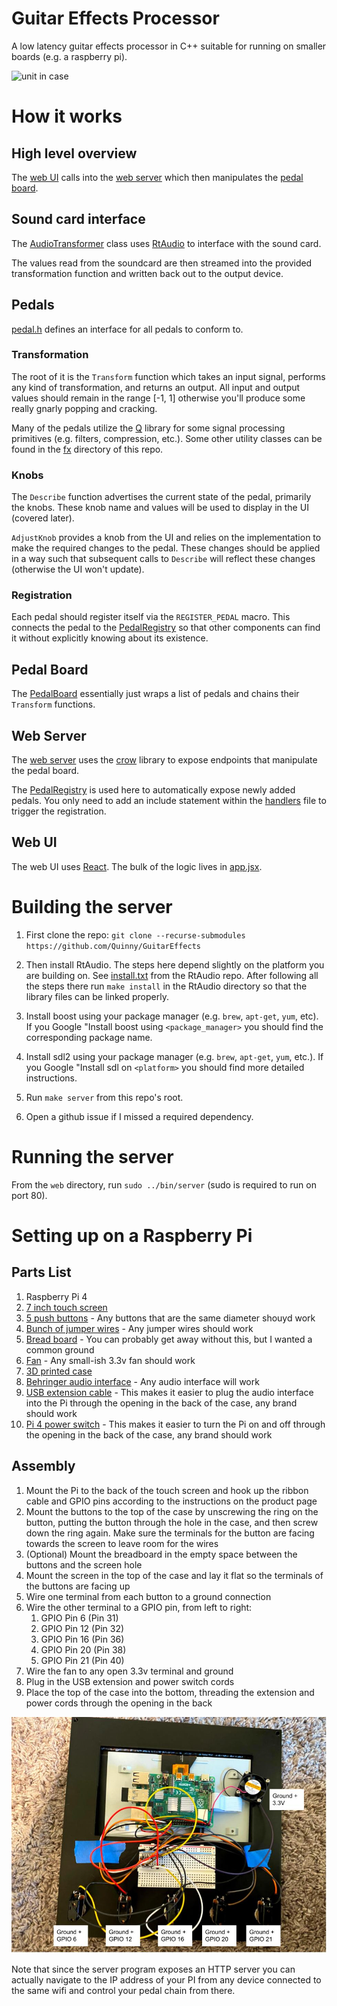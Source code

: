 # Guitar Effects Processor

A low latency guitar effects processor in C++ suitable for running on smaller
boards (e.g. a raspberry pi).

![unit in case](case/full.JPG)

# How it works

## High level overview

The [web UI](https://github.com/Quinny/GuitarEffects/tree/master/web/static)
calls into the [web server](https://github.com/Quinny/GuitarEffects/tree/master/web)
which then manipulates the [pedal board](https://github.com/Quinny/GuitarEffects/blob/master/web/pedal_board.h).

## Sound card interface

The [AudioTransformer](https://github.com/Quinny/GuitarEffects/blob/master/audio_transformer.h) class uses [RtAudio](http://www.music.mcgill.ca/~gary/rtaudio/index.html) to interface with the sound card.

The values read from the soundcard are then streamed into the provided
transformation function and written back out to the output device.

## Pedals

[pedal.h](https://github.com/Quinny/GuitarEffects/blob/master/pedal.h) defines
an interface for all pedals to conform to.

### Transformation

The root of it is the `Transform` function which takes an input signal, performs
any kind of transformation, and returns an output. All input and output values
should remain in the range [-1, 1] otherwise you'll produce some really gnarly
popping and cracking.

Many of the pedals utilize the [Q](https://github.com/cycfi/Q) library for some
signal processing primitives (e.g. filters, compression, etc.). Some other
utility classes can be found in the [fx](https://github.com/Quinny/GuitarEffects/tree/master/fx)
directory of this repo.

### Knobs

The `Describe` function advertises the current state of the pedal, primarily
the knobs. These knob name and values will be used to display in the UI
(covered later).

`AdjustKnob` provides a knob from the UI and relies on the implementation to
make the required changes to the pedal. These changes should be applied in a way
such that subsequent calls to `Describe` will reflect these changes (otherwise
the UI won't update).

### Registration

Each pedal should register itself via the `REGISTER_PEDAL` macro. This connects
the pedal to the [PedalRegistry](https://github.com/Quinny/GuitarEffects/blob/master/pedal_registry.h) so that other components can find it without explicitly knowing
about its existence.

## Pedal Board

The [PedalBoard](https://github.com/Quinny/GuitarEffects/blob/master/web/pedal_board.h)
essentially just wraps a list of pedals and chains their `Transform` functions.

## Web Server

The [web server](https://github.com/Quinny/GuitarEffects/blob/master/web/main.cpp)
uses the [crow](https://github.com/ipkn/crow) library to expose endpoints that
manipulate the pedal board.

The [PedalRegistry](https://github.com/Quinny/GuitarEffects/blob/master/pedal_registry.h)
is used here to automatically expose newly added pedals. You only need to add
an include statement within the [handlers](https://github.com/Quinny/GuitarEffects/blob/master/web/handlers.h) file to trigger the registration.

## Web UI

The web UI uses [React](https://reactjs.org). The bulk of the logic lives in
[app.jsx](https://github.com/Quinny/GuitarEffects/blob/master/web/static/app.jsx).

# Building the server

1. First clone the repo: `git clone --recurse-submodules https://github.com/Quinny/GuitarEffects`

1. Then install RtAudio. The steps here depend slightly on the platform you are
building on. See [install.txt](https://github.com/thestk/rtaudio/blob/master/install.txt) from the RtAudio repo. After following all the steps there run `make install` in the RtAudio directory so that the library files can be linked properly.

1. Install boost using your package manager (e.g. `brew`, `apt-get`, `yum`, etc).
If you Google "Install boost using `<package_manager>` you should find the
corresponding package name.

1. Install sdl2 using your package manager (e.g. `brew`, `apt-get`, `yum`, etc.).
If you Google "Install sdl on `<platform>` you should find more detailed
instructions.

1. Run `make server` from this repo's root.

1. Open a github issue if I missed a required dependency.

# Running the server

From the `web` directory, run `sudo ../bin/server` (sudo is required to run on
port 80).

# Setting up on a Raspberry Pi

## Parts List

1. Raspberry Pi 4
1. [7 inch touch screen](https://www.amazon.com/Raspberry-Pi-7-Touchscreen-Display/dp/B0153R2A9I/)
1. [5 push buttons](https://www.amazon.com/gp/product/B0751BHY99) - Any buttons that are the same diameter shouyd work
1. [Bunch of jumper wires](https://www.amazon.com/gp/product/B01EV70C78) - Any jumper wires should work
1. [Bread board](https://www.amazon.com/gp/product/B07PCJP9DY) - You can probably get away without this, but I wanted a common ground
1. [Fan](https://www.amazon.com/GeeekPi-Raspberry-30x30x7mm-Brushless-Retroflag/dp/B07C9C99RM) - Any small-ish 3.3v fan should work
1. [3D printed case](case/)
1. [Behringer audio interface](https://www.amazon.com/BEHRINGER-Audio-Interface-1-Channel-UM2/dp/B00EK1OTZC) - Any audio interface will work
1. [USB extension cable](https://www.amazon.com/gp/product/B06XXL2H6F) - This makes it easier to plug the audio interface into the Pi through the opening in the back of the case, any brand should work
1. [Pi 4 power switch](https://www.amazon.com/gp/product/B07WFVQ6K5) - This makes it easier to turn the Pi on and off through the opening in the back of the case, any brand should work

## Assembly

1. Mount the Pi to the back of the touch screen and hook up the ribbon cable and GPIO pins according to the instructions on the product page
1. Mount the buttons to the top of the case by unscrewing the ring on the button, putting the button through the hole in the case, and then screw down the ring again.
   Make sure the terminals for the button are facing towards the screen to leave room for the wires
1. (Optional) Mount the breadboard in the empty space between the buttons and the screen hole
1. Mount the screen in the top of the case and lay it flat so the terminals of the buttons are facing up
1. Wire one terminal from each button to a ground connection
1. Wire the other terminal to a GPIO pin, from left to right:
   1. GPIO Pin 6 (Pin 31)
   1. GPIO Pin 12 (Pin 32)
   1. GPIO Pin 16 (Pin 36)
   1. GPIO Pin 20 (Pin 38)
   1. GPIO Pin 21 (Pin 40)
1. Wire the fan to any open 3.3v terminal and ground
1. Plug in the USB extension and power switch cords
1. Place the top of the case into the bottom, threading the extension and power
   cords through the opening in the back

![](case/annotated_wiring.jpg)

Note that since the server program exposes an HTTP server you can actually
navigate to the IP address of your PI from any device connected to the same
wifi and control your pedal chain from there.
